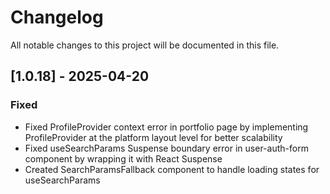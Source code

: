 # Changelog

All notable changes to this project will be documented in this file.

## [1.0.18] - 2025-04-20

### Fixed
- Fixed ProfileProvider context error in portfolio page by implementing ProfileProvider at the platform layout level for better scalability
- Fixed useSearchParams Suspense boundary error in user-auth-form component by wrapping it with React Suspense
- Created SearchParamsFallback component to handle loading states for useSearchParams



